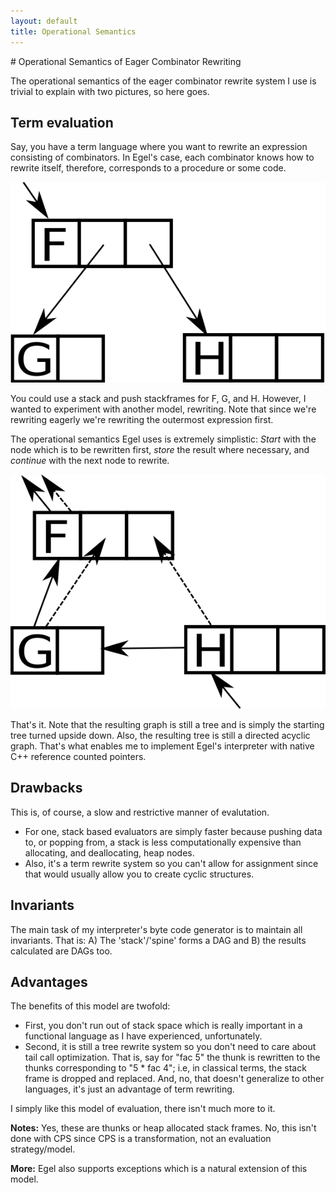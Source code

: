 ```yaml
---
layout: default
title: Operational Semantics
---
```

<html markdown="1">
<head>
<link rel="stylesheet" href="css/main.css">
</head>
<body markdown="1">
# Operational Semantics of Eager Combinator Rewriting

The operational semantics of the eager combinator rewrite system I use is trivial to explain with two pictures, so here goes.

## Term evaluation
Say, you have a term language where you want to rewrite an expression consisting of combinators. In Egel's case, each 
combinator knows how to rewrite itself, therefore, corresponds to a procedure or some code.

![A term](tree1.png)

You could use a stack and push stackframes for F, G, and H. However, I wanted to experiment with another model, rewriting. 
Note that since we're rewriting eagerly we're rewriting the outermost expression first.

The operational semantics Egel uses is extremely simplistic: *Start* with the node which is to be rewritten first, *store* 
the result where necessary, and *continue* with the next node to rewrite.

![Term traversal](tree2.png)

That's it. Note that the resulting graph is still a tree and is simply the starting tree turned upside down. Also, the 
resulting tree is still a directed acyclic graph. That's what enables me to implement Egel's interpreter with native C++ 
reference counted pointers.

## Drawbacks

This is, of course, a slow and restrictive manner of evalutation.
+ For one, stack based evaluators are simply faster because pushing data to, or popping from, a stack is less 
  computationally expensive than allocating, and deallocating, heap nodes.
+ Also, it's a term rewrite system so you can't allow for assignment since that would usually allow you to 
  create cyclic structures.

## Invariants

The main task of my interpreter's byte code generator is to maintain all invariants. That is: A) The 'stack'/'spine' forms a DAG and B) the results calculated are DAGs too.

## Advantages

The benefits of this model are twofold: 
+ First, you don't run out of stack space which is really important in a functional language as I have experienced, 
  unfortunately. 
+ Second, it is still a tree rewrite system so you don't need to care about tail call optimization. That is, say for "fac 5"
  the thunk is rewritten to the thunks corresponding to "5 * fac 4"; i.e, in classical terms, the stack frame is dropped and
  replaced. And, no, that doesn't generalize to other languages, it's just an advantage of term rewriting.

I simply like this model of evaluation, there isn't much more to it.

**Notes:** Yes, these are thunks or heap allocated stack frames. No, this isn't done with CPS since CPS is a transformation, 
not an evaluation strategy/model.

**More:** Egel also supports exceptions which is a natural extension of this model.
</body>
</html>

